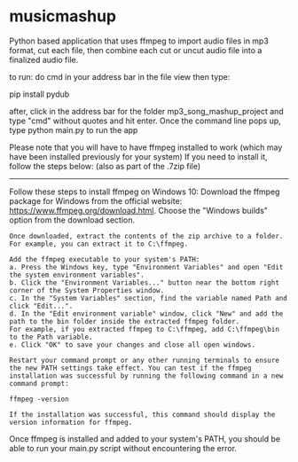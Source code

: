 # musicmashup
Python based application that uses ffmpeg to import audio files in mp3 format, cut each file, then combine each cut or uncut audio file into a finalized audio file.

to run:
do cmd in your address bar in the file view then type:

pip install pydub

after, click in the address bar for the folder mp3_song_mashup_project and type "cmd" without quotes and hit enter. 
Once the command line pops up, type python main.py to run the app

Please note that you will have to have ffmpeg installed to work (which may have been installed previously for your system) If you need to install it, follow the steps below:
(also as part of the .7zip file)

___

Follow these steps to install ffmpeg on Windows 10:
    Download the ffmpeg package for Windows from the official website: https://www.ffmpeg.org/download.html. Choose the "Windows builds" option from the download section.

    Once downloaded, extract the contents of the zip archive to a folder. For example, you can extract it to C:\ffmpeg.

    Add the ffmpeg executable to your system's PATH:
    a. Press the Windows key, type "Environment Variables" and open "Edit the system environment variables".
    b. Click the "Environment Variables..." button near the bottom right corner of the System Properties window.
    c. In the "System Variables" section, find the variable named Path and click "Edit...".
    d. In the "Edit environment variable" window, click "New" and add the path to the bin folder inside the extracted ffmpeg folder. 
	For example, if you extracted ffmpeg to C:\ffmpeg, add C:\ffmpeg\bin to the Path variable.
    e. Click "OK" to save your changes and close all open windows.

    Restart your command prompt or any other running terminals to ensure the new PATH settings take effect. You can test if the ffmpeg installation was successful by running the following command in a new command prompt:

    ffmpeg -version

    If the installation was successful, this command should display the version information for ffmpeg.
Once ffmpeg is installed and added to your system's PATH, you should be able to run your main.py script without encountering the error.
